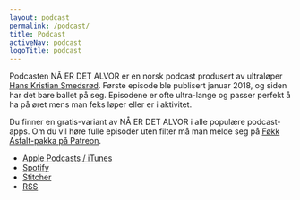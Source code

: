 ```yaml
---
layout: podcast
permalink: /podcast/
title: Podcast
activeNav: podcast
logoTitle: podcast
---
```


Podcasten NÅ ER DET ALVOR er en norsk podcast produsert av ultraløper [Hans Kristian Smedsrød](https://hanskristiansmedsrod.no/). Første episode ble publisert januar 2018, og siden har det bare ballet på seg. Episodene er ofte ultra-lange og passer perfekt å ha på øret mens man feks løper eller er i aktivitet. 

Du finner en gratis-variant av NÅ ER DET ALVOR i alle populære podcast-apps. 
Om du vil høre fulle episoder uten filter må man melde seg på [Føkk Asfalt-pakka på Patreon](https://www.patreon.com/nedaproject).

- [Apple Podcasts / iTunes](https://podcasts.apple.com/no/podcast/n%C3%A5-er-det-alvor/id1332829214)
- [Spotify](https://open.spotify.com/show/1s8OvAXNcqRa6oncqakhdg?si=TtNlDmQiR62veku28AXLAg)
- [Stitcher](https://www.stitcher.com/s?fid=163408)
- [RSS](https://feeds.buzzsprout.com/145661.rss)